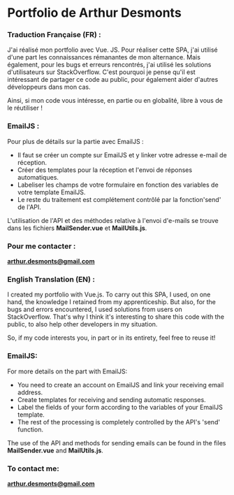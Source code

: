 # Portfolio de Arthur Desmonts

### Traduction Française (FR) :

J'ai réalisé mon portfolio avec Vue. JS.
Pour réaliser cette SPA, j'ai utilisé d'une part les connaissances rémanantes de mon alternance. Mais également, pour les bugs et erreurs rencontrés, j'ai utilisé les solutions d'utilisateurs sur StackOverflow.
C'est pourquoi je pense qu'il est intéressant de partager ce code au public, pour également aider d'autres développeurs dans mon cas.

Ainsi, si mon code vous intéresse, en partie ou en globalité, libre à vous de le réutiliser !

### EmailJS :

Pour plus de détails sur la partie avec EmailJS :  
  - Il faut se créer un compte sur EmailJS et y linker votre adresse e-mail de réception.  
  - Créer des templates pour la réception et l'envoi de réponses automatiques.  
  - Labeliser les champs de votre formulaire en fonction des variables de votre template EmailJS.  
  - Le reste du traitement est complétement contrôlé par la fonction'send' de l'API.  
  
L'utilisation de l'API et des méthodes relative à l'envoi d'e-mails se trouve dans les fichiers **MailSender.vue** et **MailUtils.js**.

### Pour me contacter :
**arthur.desmonts@gmail.com**

### English Translation (EN) :

I created my portfolio with Vue.js.
To carry out this SPA, I used, on one hand, the knowledge I retained from my apprenticeship. But also, for the bugs and errors encountered, I used solutions from users on StackOverflow.
That's why I think it's interesting to share this code with the public, to also help other developers in my situation.

So, if my code interests you, in part or in its entirety, feel free to reuse it!

### EmailJS:

For more details on the part with EmailJS:  
  - You need to create an account on EmailJS and link your receiving email address.  
  - Create templates for receiving and sending automatic responses.  
  - Label the fields of your form according to the variables of your EmailJS template.  
  - The rest of the processing is completely controlled by the API's 'send' function.  

The use of the API and methods for sending emails can be found in the files **MailSender.vue** and **MailUtils.js**.

### To contact me:
**arthur.desmonts@gmail.com**
